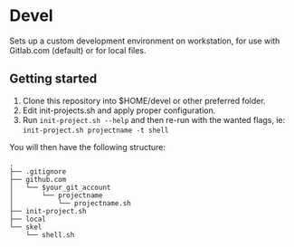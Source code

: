 # Devel

Sets up a custom development environment on workstation, for use with Gitlab.com (default) or for local files.

## Getting started

1. Clone this repository into $HOME/devel or other preferred folder.
2. Edit init-projects.sh and apply proper configuration.
2. Run `init-project.sh --help` and then re-run with the wanted flags, ie: `init-project.sh projectname -t shell`

You will then have the following structure:

```
.
├── .gitignore
├── github.com
│   └── $your_git_account
│       └── projectname
│           └── projectname.sh
├── init-project.sh
├── local
└── skel
    └── shell.sh
```
